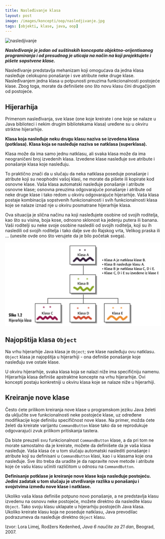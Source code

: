 ```yaml
---
title: Nasleđivanje klasa
layout: post
image: /images/koncepti/oop/nasledjivanje.jpg
tags: [objekti, klase, java, oop]
---
```


![nasledjivanje]({{page.image}})

***Nasleđivanje je jedan od suštinskih koncepata objektno-orijentisanog programiranja i od presudnog je uticaja na način na koji projektujete i pišete sopstvene klase.***

Nasleđivanje predstavlja mehanizam koji omogućava da jedna klasa nasleđuje celokupno ponašanje i sve atribute neke druge klase. Nasleđivanjem jedna klasa u potpunosti preuzima funkcionalnosti postojeće klase. Zbog toga, morate da definišete ono što novu klasu čini drugačijom od postojeće.

## Hijerarhija

Primenom nasleđivanja, sve klase (one koje kreirate i one koje se nalaze u Java biblioteci i nekim drugim bibliotekama klasa) uređene su u okviru striktne hijerarhije.

**Klasa koja nasleđuje neku drugu klasu naziva se izvedena klasa (potklasa). Klasa koja se nasleđuje naziva se natklasa (superklasa).**

Klasa može da ima samo jednu natklasu, ali svaka klasa može da ima neograničeni broj izvedenih klasa. Izvedene klase nasleđuje sve atribute i ponašanje klasa koje nasleđuju.

To praktično znači da u slučaju da neka natklasa poseduje ponašanje i atribute koji su neophodni vašoj klasi, ne morate da pišete ili kopirate kod osnovne klase. Vaša klasa automatski nasleđuje ponašanje i atribute osnovne klase; osnovna preuzima odgovarajuće ponašanje i atribute od neke druge klase i tako redom u okviru odgovarajuće hijerarhije. Vaša klasa postaje kombinacija sopstvenih funkcionalnosti i svih funkcionalnosti klasa koje se nalaze iznad nje u okviru posmatrane hijerarhije klasa.

Ova situacija je slična načinu na koji nasleđujete osobine od svojih roditelja, kao što su visina, boja kose, odnosno sklonost ka jedenju putera ili banana. Vaši roditelji su neke svoje osobine nasledili od svojih roditelja, koji su ih nasledili od svojih roditelja i tako dalje sve do Rajskog vrta, Velikog praska ili ... (unesite ovde ono što verujete da je bilo početak svega).

![](/images/koncepti/oop/hijerarhija-klasa.png)

## Najopštija klasa `Object`

Na vrhu hijerarhije Java klasa je `Object`; sve klase nasleđuju ovu natklasu. `Object` klasa je najopštija u hijerarhiji - ona definiše ponašanje koje nasleđuju sve ostale klase.

U okviru hijerarhije, svaka klasa koja se nalazi niže ima specifičniju namenu. Hijerarhija klasa definiše apstraktne koncepte na vrhu hijerarhije. Ovi koncepti postaju konkretniji u okviru klasa koje se nalaze niže u hijerarhiji.

## Kreiranje nove klase

Često ćete prilikom kreiranja nove klase u programskom jeziku Java želeti da uključite sve funkcionalnosti neke postojeće klase, uz određene modifikacije koje definišu specifičnost nove klase. Na primer, možda ćete želeti da kreirate varijantu `CommandButton` klase tako da se reprodukuje odgovarajući zvuk prilikom pritiskanja tastera.

Da biste preuzeli svu funkcionalnost `CommandButton` klase, a da pri tom ne morate samostalno da je kreirate, možete da definišete da je vaša klasa nasleđuje. Vaša klasa će u tom slučaju automatski naslediti ponašanje i atribute koji su definisani u `CommandButton` klasi, kao i u klasama koje ona nasleđuje. Sve što treba da uradite je da napravite nove metode i atribute koje će vašu klasu učiniti različitom u odnosu na `CommandButton`.

**Definisanje potklase je kreiranje nove klase koja nasleđuje postojeću. Jedini zadatak u tom slučaju je utvrđivanje razlika u ponašanju i svojstvima između nove klase i natklase.**

Ukoliko vaša klasa definiše potpuno novo ponašanje, a ne predstavlja klasu izvedenu na osnovu neke postojeće, možete direktno da nasledite klasu `Object`. Tako svoju klasu uklapate u hijerarhiju postojećih Java klasa. Ukoliko kreirate klasu koja ne poseduje natklasu, Java prevodilac podrazumeva da nasleđuje direktno `Object` klasu.


Izvor: Lora Limej, Rodžers Kedenhed, *Java 6 naučite za 21 dan*, Beograd, 2007.
